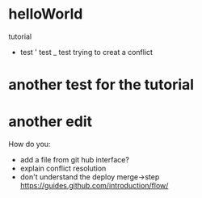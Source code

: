 # helloWorld
tutorial
* test
' test
_ test trying to creat a conflict

# another test for the tutorial
# another edit


How do you:
* add a file from git hub interface?
* explain conflict resolution
* don't understand the deploy merge->step  https://guides.github.com/introduction/flow/
